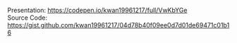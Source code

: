 Presentation: https://codepen.io/kwan19961217/full/VwKbYGe  
Source Code: https://gist.github.com/kwan19961217/04d78b40f09ee0d7d01de69471c01b16
